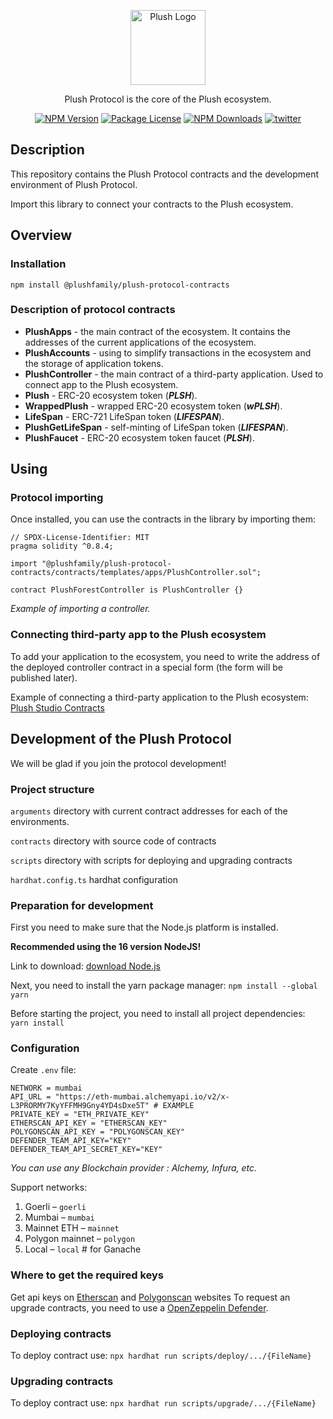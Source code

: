 <p align="center">
<a href="https://github.com/PlushFamily/plush-protocol-contracts" target="blank"><img src="https://avatars.githubusercontent.com/u/74625046?s=200&v=4" width="120" alt="Plush Logo" /></a>
</p>

<p align="center">Plush Protocol is the core of the Plush ecosystem.</p>
    <p align="center">
<a href="https://www.npmjs.com/package/@plushfamily/plush-protocol-contracts" target="_blank"><img src="https://img.shields.io/npm/v/@plushfamily/plush-protocol-contracts.svg" alt="NPM Version" /></a>
<a href="https://www.npmjs.com/package/@plushfamily/plush-protocol-contracts"><img src="https://img.shields.io/npm/l/@plushfamily/plush-protocol-contracts.svg" alt="Package License" /></a>
<a href="https://www.npmjs.com/package/@plushfamily/plush-protocol-contracts"><img src="https://img.shields.io/npm/dm/@plushfamily/plush-protocol-contracts.svg" alt="NPM Downloads" /></a>
<a href="https://twitter.com/newbly" target="_blank"><img src="https://img.shields.io/twitter/follow/newbly.svg?style=social&label=Follow" alt="twitter"></a>

## Description

This repository contains the Plush Protocol contracts and the development environment of Plush Protocol.

Import this library to connect your contracts to the Plush ecosystem.

## Overview

### Installation

```console
npm install @plushfamily/plush-protocol-contracts
```

### Description of protocol contracts

- **PlushApps** - the main contract of the ecosystem. It contains the addresses of the current applications of the ecosystem.
- **PlushAccounts** - using to simplify transactions in the ecosystem and the storage of application tokens.
- **PlushController** - the main contract of a third-party application. Used to connect app to the Plush ecosystem.
- **Plush** - ERC-20 ecosystem token (***PLSH***).
- **WrappedPlush** - wrapped ERC-20 ecosystem token (***wPLSH***).
- **LifeSpan** - ERC-721 LifeSpan token (***LIFESPAN***).
- **PlushGetLifeSpan** - self-minting of LifeSpan token (***LIFESPAN***).
- **PlushFaucet** - ERC-20 ecosystem token faucet (***PLSH***).

## Using

### Protocol importing

Once installed, you can use the contracts in the library by importing them:

```solidity
// SPDX-License-Identifier: MIT
pragma solidity ^0.8.4;

import "@plushfamily/plush-protocol-contracts/contracts/templates/apps/PlushController.sol";

contract PlushForestController is PlushController {}
```
_Example of importing a controller._

### Connecting third-party app to the Plush ecosystem

To add your application to the ecosystem, you need to write the address of the deployed controller contract in a special form (the form will be published later).

Example of connecting a third-party application to the Plush ecosystem: [Plush Studio Contracts](https://github.com/PlushStudio/plush-studio-contracts)

## Development of the Plush Protocol

We will be glad if you join the protocol development!

### Project structure

`arguments` directory with current contract addresses for each of the environments.

`contracts` directory with source code of contracts

`scripts` directory with scripts for deploying and upgrading contracts

`hardhat.config.ts` hardhat configuration

### Preparation for development

First you need to make sure that the Node.js platform is installed.

**Recommended using the 16 version NodeJS!**

Link to download: [download Node.js](https://nodejs.org)

Next, you need to install the yarn package manager: `npm install --global yarn`

Before starting the project, you need to install all project dependencies: `yarn install`


### Configuration

Create `.env` file:
```
NETWORK = mumbai
API_URL = "https://eth-mumbai.alchemyapi.io/v2/x-L3PRORMY7KyYFFMH9Gny4YD4sDxe5T" # EXAMPLE
PRIVATE_KEY = "ETH_PRIVATE_KEY"
ETHERSCAN_API_KEY = "ETHERSCAN_KEY"
POLYGONSCAN_API_KEY = "POLYGONSCAN_KEY"
DEFENDER_TEAM_API_KEY="KEY"
DEFENDER_TEAM_API_SECRET_KEY="KEY"
```
_You can use any Blockchain provider : Alchemy, Infura, etc._

Support networks:
1. Goerli – `goerli`
2. Mumbai – `mumbai`
3. Mainnet ETH – `mainnet`
4. Polygon mainnet – `polygon`
5. Local – `local` # for Ganache

### Where to get the required keys

Get api keys on [Etherscan](https://docs.etherscan.io/getting-started/viewing-api-usage-statistics) and [Polygonscan](https://polygonscan.com/myapikey) websites
To request an upgrade contracts, you need to use a [OpenZeppelin Defender](https://defender.openzeppelin.com/). 

### Deploying contracts

To deploy contract use: `npx hardhat run scripts/deploy/.../{FileName}`

### Upgrading contracts

To deploy contract use: `npx hardhat run scripts/upgrade/.../{FileName}`
